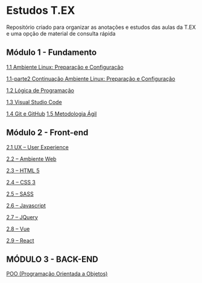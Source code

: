 # Estudos T.EX
Repositório criado para organizar as anotações e estudos das aulas da T.EX e uma opção de material de consulta rápida

## Módulo 1 - Fundamento 
[1.1 Ambiente Linux: Preparação e Configuração]()

[1.1-parte2 Continuação Ambiente Linux: Preparação e Configuração]()

[1.2 Lógica de Programação]()

[1.3 Visual Studio Code]()

[1.4 Git e GitHub]()
[1.5 Metodologia Ágil]()

## Módulo 2 - Front-end
[2.1 UX – User Experience](/ux)

[2.2 – Ambiente Web](/ambiente-web)

[2.3 – HTML 5](html5)

[2.4 – CSS 3](/css3)


[2.5 – SASS](/sass)

[2.6 – Javascript](/js)

[2.7 – JQuery](https://github.com/kelvya/estudos-TEX/blob/main/jquery/jquery.md)

[2.8 – Vue](https://github.com/kelvya/estudos-TEX/blob/main/vue/vue.md)

[2.9 – React](https://github.com/kelvya/estudos-TEX/blob/main/react/react.md)

## MÓDULO 3 - BACK-END
[POO (Programação Orientada a Objetos)]()


